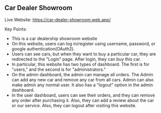 <h2>Car Dealer Showroom</h2>

Live Website: https://car-dealer-showroom.web.app/

Key Points:
- This is a car dealership showroom website
- On this website, users can log in/register using username, password, or google
authentication(OAuth2).
- Users can see cars, but when they want to buy a particular car, they are redirected to the "Login" page. After login, they can buy this car.
- In particular, this website has two types of dashboard. The first is for "users," and the second is for "administrators."
- On the admin dashboard, the admin can manage all orders. The Admin can add any new car and remove any car from all cars. Admin can also make admin any normal user. It also has a "logout" option in the admin dashboard.
- In the user dashboard, users can see their orders, and they can remove any order after purchasing it. Also, they can add a review about the car or our service. Also, they can logout after visiting this website.